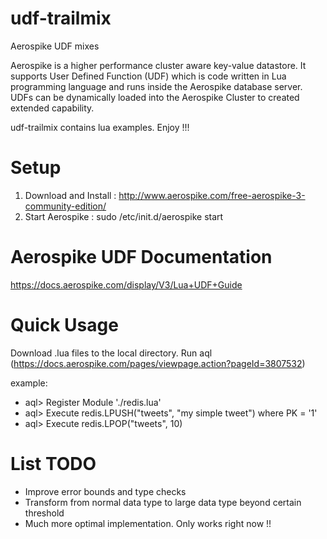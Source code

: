 udf-trailmix
============

Aerospike UDF mixes

Aerospike is a higher performance cluster aware key-value datastore. It supports User Defined Function (UDF) which is code written in Lua programming language and runs inside the Aerospike database server. UDFs can be dynamically loaded into the Aerospike Cluster to created extended capability.

udf-trailmix contains lua examples. Enjoy !!!


Setup
=====
1. Download and Install : http://www.aerospike.com/free-aerospike-3-community-edition/
2. Start Aerospike      : sudo /etc/init.d/aerospike start


Aerospike UDF Documentation
===========================
https://docs.aerospike.com/display/V3/Lua+UDF+Guide

Quick Usage
===========
Download .lua files to the local directory. Run aql (https://docs.aerospike.com/pages/viewpage.action?pageId=3807532)

example: 

- aql> Register Module './redis.lua'
- aql> Execute redis.LPUSH("tweets", "my simple tweet") where PK = '1'
- aql> Execute redis.LPOP("tweets", 10) 


List TODO
=========

- Improve error bounds and type checks 
- Transform from normal data type to large data type beyond certain threshold
- Much more optimal implementation. Only works right now !!
